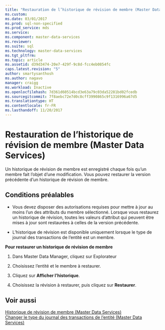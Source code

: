 ```yaml
---
title: "Restauration de l’historique de révision de membre (Master Data Services) | Microsoft Docs"
ms.custom: 
ms.date: 03/01/2017
ms.prod: sql-non-specified
ms.prod_service: mds
ms.service: 
ms.component: master-data-services
ms.reviewer: 
ms.suite: sql
ms.technology: master-data-services
ms.tgt_pltfrm: 
ms.topic: article
ms.assetid: d39d3474-20e7-429f-9c8d-fcc4eb0854fc
caps.latest.revision: "5"
author: smartysanthosh
ms.author: nagavo
manager: craigg
ms.workload: Inactive
ms.openlocfilehash: 7d361d60514bcd3e63a79c03da52281bd02fcedb
ms.sourcegitcommit: 7f8aebc72e7d0c8cff3990865c9f1316996a67d5
ms.translationtype: HT
ms.contentlocale: fr-FR
ms.lasthandoff: 11/20/2017
---
```

# <a name="rollback-member-revision-history-master-data-services"></a>Restauration de l’historique de révision de membre (Master Data Services)
  Un historique de révision de membre est enregistré chaque fois qu’un membre fait l’objet d’une modification. Vous pouvez restaurer la version précédente d’un historique de révision de membre.  
  
## <a name="prerequisites"></a>Conditions préalables  
  
-   Vous devez disposer des autorisations requises pour mettre à jour au moins l’un des attributs du membre sélectionné. Lorsque vous restaurez un historique de révision, toutes les valeurs d’attribut qui peuvent être mises à jour sont restaurées à celles de la version précédente.  
  
-   L’historique de révision est disponible uniquement lorsque le type de journal des transactions de l’entité est un membre.  
  
 **Pour restaurer un historique de révision de membre**  
  
1.  Dans Master Data Manager, cliquez sur Explorateur  
  
2.  Choisissez l’entité et le membre à restaurer.  
  
3.  Cliquez sur **Afficher l’historique**.  
  
4.  Choisissez la révision à restaurer, puis cliquez sur **Restaurer**.  
  
## <a name="see-also"></a>Voir aussi  
 [Historique de révision de membre &#40;Master Data Services&#41;](../master-data-services/member-revision-history-master-data-services.md)   
 [Changer le type du journal des transactions de l’entité &#40;Master Data Services&#41;](../master-data-services/change-the-entity-transaction-log-type-master-data-services.md)  
  
  
